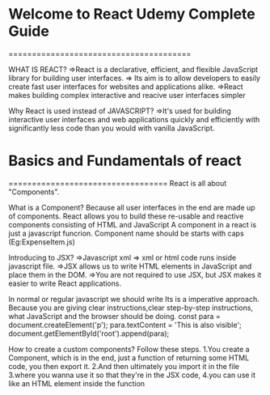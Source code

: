 # Welcome to React Udemy Complete Guide 
=======================================

WHAT IS REACT?
=>React is a declarative, efficient, and flexible JavaScript library for building user interfaces.
=> Its aim is to allow developers to easily create fast user interfaces for websites and applications alike.
=>React makes  building complex interactive and reacive user interfaces simpler

Why React is used instead of JAVASCRIPT?
=>It's used for building interactive user interfaces and web applications quickly and efficiently with significantly less code than you would with vanilla JavaScript.

# Basics and Fundamentals of react
==================================
React is all about "Components".

What is a Component?
Because all user interfaces in the end are made up of components.
React allows you to build these re-usable and reactive components consisting of HTML and JavaScript
A component in a react is just a javascript funcrion.
Component name should be starts with caps (Eg:ExpenseItem.js)

Introducing to JSX?
=>Javascript xml => xml or html code runs inside javascript file.
=>JSX allows us to write HTML elements in JavaScript and place them in the DOM.
=>You are not required to use JSX, but JSX makes it easier to write React applications.

In normal or regular javascript we should write
Its is a imperative approach.
Because you are giving clear instructions,clear step-by-step instructions,
what JavaScript and the browser should be doing.
const para = document.createElement('p');
para.textContent = 'This is also visible';
document.getElementById('root').append(para);

How to create a custom components?
Follow these steps.
1.You create a Component, which is in the end, just a function of returning some HTML code, you then export it.
2.And then ultimately you import it in the file
3.where you wanna use it so that they're in the JSX code,
4.you can use it like an HTML element inside the function


